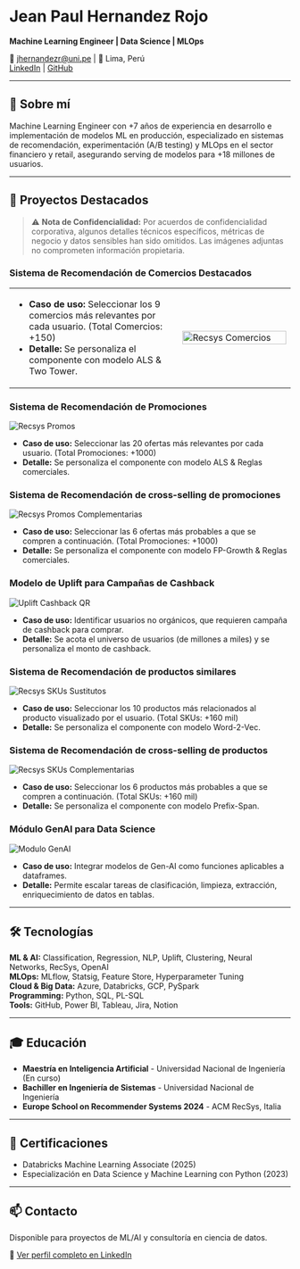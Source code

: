 # Jean Paul Hernandez Rojo
**Machine Learning Engineer | Data Science | MLOps**

📧 jhernandezr@uni.pe | 📍 Lima, Perú  
[LinkedIn](https://linkedin.com/in/jean-paul-hernandez-rojo) | [GitHub](https://github.com/JeanPaulHernandezRojo)

---

## 🎯 Sobre mí
Machine Learning Engineer con +7 años de experiencia en desarrollo e implementación de modelos ML en producción, especializado en sistemas de recomendación, experimentación (A/B testing) y MLOps en el sector financiero y retail, asegurando serving de modelos para +18 millones de usuarios.

---

## 💼 Proyectos Destacados

> ⚠️ **Nota de Confidencialidad:** Por acuerdos de confidencialidad corporativa, algunos detalles técnicos específicos, métricas de negocio y datos sensibles han sido omitidos. Las imágenes adjuntas no comprometen información propietaria.

### Sistema de Recomendación de Comercios Destacados
<table>
<tr>
<td width="60%">

- **Caso de uso:** Seleccionar los 9 comercios más relevantes por cada usuario. (Total Comercios: +150)
- **Detalle:** Se personaliza el componente con modelo ALS & Two Tower.

</td>
<td width="40%">

<img src="images/recsys_comercios.jpg" width="100%" alt="Recsys Comercios">

</td>
</tr>
</table>

### Sistema de Recomendación de Promociones
![Recsys Promos](images/recsys_promos.jpg)
- **Caso de uso:** Seleccionar las 20 ofertas más relevantes por cada usuario. (Total Promociones: +1000)
- **Detalle:** Se personaliza el componente con modelo ALS & Reglas comerciales.

### Sistema de Recomendación de cross-selling de promociones
![Recsys Promos Complementarias](images/recsys_promos_comp.jpg)
- **Caso de uso:** Seleccionar las 6 ofertas más probables a que se compren a continuación. (Total Promociones: +1000)
- **Detalle:** Se personaliza el componente con modelo FP-Growth & Reglas comerciales.

### Modelo de Uplift para Campañas de Cashback
![Uplift Cashback QR](images/uplift_cashback.jpg)
- **Caso de uso:** Identificar usuarios no orgánicos, que requieren campaña de cashback para comprar.
- **Detalle:** Se acota el universo de usuarios (de millones a miles) y se personaliza el monto de cashback.

### Sistema de Recomendación de productos similares
![Recsys SKUs Sustitutos](images/recsys_skus_sust.jpg)
- **Caso de uso:** Seleccionar los 10 productos más relacionados al producto visualizado por el usuario. (Total SKUs: +160 mil)
- **Detalle:** Se personaliza el componente con modelo Word-2-Vec.

### Sistema de Recomendación de cross-selling de productos
![Recsys SKUs Complementarias](images/recsys_skus_comp.jpg)
- **Caso de uso:** Seleccionar los 6 productos más probables a que se compren a continuación. (Total SKUs: +160 mil)
- **Detalle:** Se personaliza el componente con modelo Prefix-Span.

### Módulo GenAI para Data Science
![Modulo GenAI](images/genai.jpg)
- **Caso de uso:** Integrar modelos de Gen-AI como funciones aplicables a dataframes.
- **Detalle:** Permite escalar tareas de clasificación, limpieza, extracción, enriquecimiento de datos en tablas.

---

## 🛠️ Tecnologías

**ML & AI:** Classification, Regression, NLP, Uplift, Clustering, Neural Networks, RecSys, OpenAI  
**MLOps:** MLflow, Statsig, Feature Store, Hyperparameter Tuning  
**Cloud & Big Data:** Azure, Databricks, GCP, PySpark  
**Programming:** Python, SQL, PL-SQL  
**Tools:** GitHub, Power BI, Tableau, Jira, Notion

---

## 🎓 Educación
- **Maestría en Inteligencia Artificial** - Universidad Nacional de Ingeniería (En curso)
- **Bachiller en Ingeniería de Sistemas** - Universidad Nacional de Ingeniería
- **Europe School on Recommender Systems 2024** - ACM RecSys, Italia

---

## 📜 Certificaciones
- Databricks Machine Learning Associate (2025)
- Especialización en Data Science y Machine Learning con Python (2023)

---

## 📫 Contacto
Disponible para proyectos de ML/AI y consultoría en ciencia de datos.

💼 [Ver perfil completo en LinkedIn](https://linkedin.com/in/jean-paul-hernandez-rojo)
